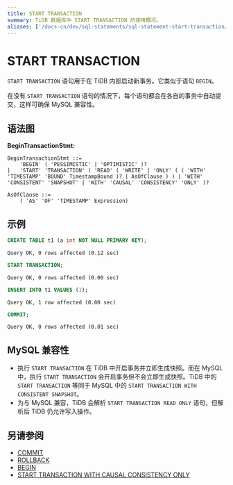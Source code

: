 ```yaml
---
title: START TRANSACTION
summary: TiDB 数据库中 START TRANSACTION 的使用概况。
aliases: ['/docs-cn/dev/sql-statements/sql-statement-start-transaction/','/docs-cn/dev/reference/sql/statements/start-transaction/']
---
```


# START TRANSACTION

`START TRANSACTION` 语句用于在 TiDB 内部启动新事务。它类似于语句 `BEGIN`。

在没有 `START TRANSACTION` 语句的情况下，每个语句都会在各自的事务中自动提交，这样可确保 MySQL 兼容性。

## 语法图

**BeginTransactionStmt:**

```ebnf+diagram
BeginTransactionStmt ::= 
    'BEGIN' ( 'PESSIMISTIC' | 'OPTIMISTIC' )?
|   'START' 'TRANSACTION' ( 'READ' ( 'WRITE' | 'ONLY' ( ( 'WITH' 'TIMESTAMP' 'BOUND' TimestampBound )? | AsOfClause ) ) | 'WITH' 'CONSISTENT' 'SNAPSHOT' | 'WITH' 'CAUSAL' 'CONSISTENCY' 'ONLY' )?

AsOfClause ::=
    ( 'AS' 'OF' 'TIMESTAMP' Expression)
```

## 示例


```sql
CREATE TABLE t1 (a int NOT NULL PRIMARY KEY);
```

```
Query OK, 0 rows affected (0.12 sec)
```


```sql
START TRANSACTION;
```

```
Query OK, 0 rows affected (0.00 sec)
```


```sql
INSERT INTO t1 VALUES (1);
```

```
Query OK, 1 row affected (0.00 sec)
```


```sql
COMMIT;
```

```
Query OK, 0 rows affected (0.01 sec)
```

## MySQL 兼容性

* 执行 `START TRANSACTION` 在 TiDB 中开启事务并立即生成快照。而在 MySQL 中，执行 `START TRANSACTION` 会开启事务但不会立即生成快照。TiDB 中的 `START TRANSACTION` 等同于 MySQL 中的 `START TRANSACTION WITH CONSISTENT SNAPSHOT`。
* 为与 MySQL 兼容，TiDB 会解析 `START TRANSACTION READ ONLY` 语句，但解析后 TiDB 仍允许写入操作。

## 另请参阅

* [COMMIT](/sql-statements/sql-statement-commit.md)
* [ROLLBACK](/sql-statements/sql-statement-rollback.md)
* [BEGIN](/sql-statements/sql-statement-begin.md)
* [START TRANSACTION WITH CAUSAL CONSISTENCY ONLY](/transaction-overview.md#因果一致性事务)
